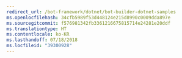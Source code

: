 ```yaml
---
redirect_url: /bot-framework/dotnet/bot-builder-dotnet-samples
ms.openlocfilehash: 34cfb5989f53d448124e215d8990c0009dda897e
ms.sourcegitcommit: f576981342fb3361216675815714e24281e20ddf
ms.translationtype: HT
ms.contentlocale: ko-KR
ms.lasthandoff: 07/18/2018
ms.locfileid: "39300928"
---
```

